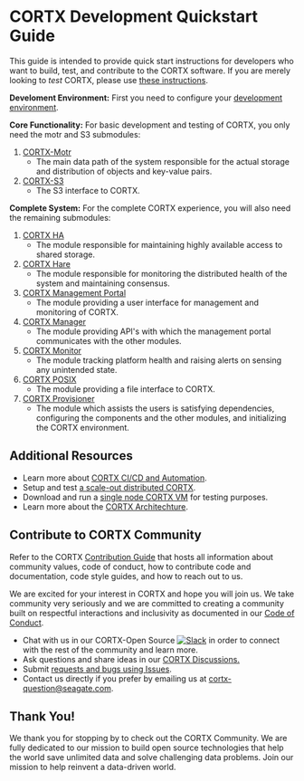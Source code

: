 # CORTX Development Quickstart Guide

This guide is intended to provide quick start instructions for developers who want to build, test, and contribute to the CORTX software.  If you are merely looking to _test_ CORTX, please use [these instructions](doc/CORTX_on_Open_Virtual_Appliance.rst).

**Develoment Environment:** First you need to configure your [development environment](doc/BUILD_ENVIRONMENT.md). 

**Core Functionality:** For basic development and testing of CORTX, you only need the motr and S3 submodules:

1. [CORTX-Motr](https://github.com/Seagate/cortx-motr/blob/dev/doc/Quick-Start-Guide.rst)
   - The main data path of the system responsible for the actual storage and distribution of objects and key-value pairs.
2. [CORTX-S3](https://github.com/Seagate/cortx-s3server/blob/dev/docs/CORTX-S3%20Server%20Quick%20Start%20Guide.md)
   - The S3 interface to CORTX.

**Complete System:** For the complete CORTX experience, you will also need the remaining submodules:

1. [CORTX HA](https://github.com/Seagate/cortx-ha/blob/main/Quick-Start-Guide.rst)
   - The module responsible for maintaining highly available access to shared storage.
2. [CORTX Hare](https://github.com/Seagate/cortx-hare/blob/main/README.md)
   - The module responsible for monitoring the distributed health of the system and maintaining consensus.   
3. [CORTX Management Portal](https://github.com/Seagate/cortx-management-portal/blob/main/README.md)
   - The module providing a user interface for management and monitoring of CORTX.   
4. [CORTX Manager](https://github.com/Seagate/cortx-manager/blob/main/README.md)
   - The module providing API's with which the management portal communicates with the other modules.   
5. [CORTX Monitor](https://github.com/Seagate/cortx-monitor/blob/main/cortx-monitorQuickstartGuide.md)
   - The module tracking platform health and raising alerts on sensing any unintended state.   
6. [CORTX POSIX](https://github.com/Seagate/cortx-posix/blob/dev/doc/Quick_Start_Guide.md)
   - The module providing a file interface to CORTX.  
7. [CORTX Provisioner](https://github.com/Seagate/cortx-prvsnr/blob/main/Cortx-ProvisionerQuickstartGuide.md)
   - The module which assists the users is satisfying dependencies, configuring the components and the other modules, and initializing the CORTX environment.

## Additional Resources

- Learn more about [CORTX CI/CD and Automation](doc/CI_CD.md).
- Setup and test [a scale-out distributed CORTX](doc/scaleout/README.rst).
- Download and run a [single node CORTX VM](doc/CORTX_on_Open_Virtual_Appliance.rst) for testing purposes.
- Learn more about the [CORTX Architechture](doc/architecture.md).

## Contribute to CORTX Community

Refer to the CORTX [Contribution Guide](doc/CORTXContributionGuide.md) that hosts all information about community values, code of conduct, how to contribute code and documentation, code style guides, and how to reach out to us. 

We are excited for your interest in CORTX and hope you will join us. We take community very seriously and we are committed to creating a community built on respectful interactions and inclusivity as documented in our [Code of Conduct](CODE_OF_CONDUCT.md).

- Chat with us in our CORTX-Open Source [![Slack](https://img.shields.io/badge/chat-on%20Slack-blue)](https://join.slack.com/t/cortxcommunity/shared_invite/zt-femhm3zm-yiCs5V9NBxh89a_709FFXQ?) in order to connect with the rest of the community and learn more. 
- Ask questions and share ideas in our [CORTX Discussions.](https://github.com/Seagate/cortx/discussions)
- Submit [requests and bugs using  Issues](https://github.com/Seagate/cortx/issues).
- Contact us directly if you prefer by emailing us at cortx-question@seagate.com.

## Thank You!

We thank you for stopping by to check out the CORTX Community. We are fully dedicated to our mission to build open source technologies that help the world save unlimited data and solve challenging data problems. Join our mission to help reinvent a data-driven world.
